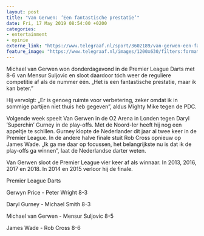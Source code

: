 ```yaml
---
layout: post
title: "Van Gerwen: ’Een fantastische prestatie’"
date: Fri, 17 May 2019 08:54:00 +0200
categories: 
- entertainment 
- opinie 
externe_link: "https://www.telegraaf.nl/sport/3602189/van-gerwen-een-fantastische-prestatie"
feature_image: "https://www.telegraaf.nl/images/1200x630/filters:format(jpeg):quality(80)/cdn-kiosk-api.telegraaf.nl/cf2c4b3a-7870-11e9-b92a-02d2fb1aa1d7.png"
---
```


<p class="intro">Michael van Gerwen won donderdagavond in de Premier League Darts met 8-6 van Mensur Suljovic en sloot daardoor tóch weer de reguliere competitie af als de nummer één. „Het is een fantastische prestatie, maar ik kan beter.”</p> <p>Hij vervolgt: „Er is genoeg ruimte voor verbetering, zeker omdat ik in sommige partijen niet thuis heb gegeven”, aldus Mighty Mike tegen de PDC.</p><p>Volgende week speelt Van Gerwen in de O2 Arena in Londen tegen Daryl ’Superchin’ Gurney in de play-offs. Met de Noord-Ier heeft hij nog een appeltje te schillen. Gurney klopte de Nederlander dit jaar al twee keer in de Premier League. In de andere halve finale stuit Rob Cross opnieuw op James Wade. „Ik ga me daar op focussen, het belangrijkste nu is dat ik de play-offs ga winnen”, laat de Nederlandse darter weten.</p><p>Van Gerwen sloot de Premier League vier keer af als winnaar. In 2013, 2016, 2017 en 2018. In 2014 en 2015 verloor hij de finale.</p><p>Premier League Darts</p><p>Gerwyn Price - Peter Wright 8-3</p><p>Daryl Gurney - Michael Smith 8-3</p><p>Michael van Gerwen - Mensur Suljovic 8-5</p><p>James Wade - Rob Cross 8-6</p>
